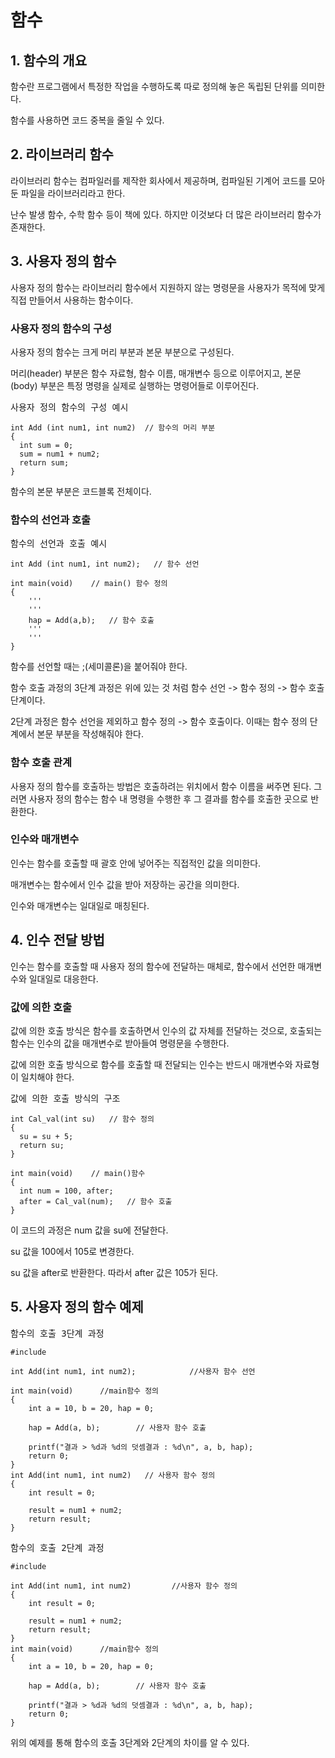 # 함수

## 1. 함수의 개요

함수란 프로그램에서 특정한 작업을 수행하도록 따로 정의해 놓은 독립된 단위를 의미한다.

함수를 사용하면 코드 중복을 줄일 수 있다.

## 2. 라이브러리 함수

라이브러리 함수는 컴파일러를 제작한 회사에서 제공하며, 컴파일된 기계어 코드를 모아둔 파일을 라이브러리라고 한다.

난수 발생 함수, 수학 함수 등이 책에 있다. 하지만 이것보다 더 많은 라이브러리 함수가 존재한다.

## 3. 사용자 정의 함수

사용자 정의 함수는 라이브러리 함수에서 지원하지 않는 명령문을 사용자가 목적에 맞게 직접 만들어서 사용하는 함수이다.

### 사용자 정의 함수의 구성
사용자 정의 함수는 크게 머리 부분과 본문 부분으로 구성된다.

머리(header) 부분은 함수 자료형, 함수 이름, 매개변수 등으로 이루어지고, 본문(body) 부분은 특정 명령을 실제로 실행하는 명령어들로 이루어진다.

<pre>사용자 정의 함수의 구성 예시
<code>
int Add (int num1, int num2)  // 함수의 머리 부분
{     
  int sum = 0;
  sum = num1 + num2;
  return sum;
}</code></pre>
함수의 본문 부분은 코드블록 전체이다.

### 함수의 선언과 호출

<pre>함수의 선언과 호출 예시
<code>
int Add (int num1, int num2);   // 함수 선언

int main(void)    // main() 함수 정의
{
    '''
    '''
    hap = Add(a,b);   // 함수 호출
    '''
    '''
}</code></pre>
함수를 선언할 때는 ;(세미콜론)을 붙어줘야 한다.

함수 호출 과정의 3단계 과정은 위에 있는 것 처럼 
함수 선언 -> 함수 정의 -> 함수 호출 단계이다.

2단계 과정은 함수 선언을 제외하고 함수 정의 -> 함수 호출이다.
이때는 함수 정의 단계에서 본문 부분을 작성해줘야 한다.

### 함수 호출 관계
사용자 정의 함수를 호출하는 방법은 호출하려는 위치에서 함수 이름을 써주면 된다. 그러면 사용자 정의 함수는 함수 내 명령을 수행한 후 그 결과를 함수를 호출한 곳으로 반환한다.

### 인수와 매개변수
인수는 함수를 호출할 때 괄호 안에 넣어주는 직접적인 값을 의미한다.

매개변수는 함수에서 인수 값을 받아 저장하는 공간을 의미한다.

인수와 매개변수는 일대일로 매칭된다.

## 4. 인수 전달 방법
인수는 함수를 호출할 때 사용자 정의 함수에 전달하는 매체로, 함수에서 선언한 매개변수와 일대일로 대응한다.

### 값에 의한 호출
값에 의한 호출 방식은 함수를 호출하면서 인수의 값 자체를 전달하는 것으로, 호출되는 함수는 인수의 값을 매개변수로 받아들여 명령문을 수행한다.

값에 의한 호출 방식으로 함수를 호출할 때 전달되는 인수는 반드시 매개변수와 자료형이 일치해야 한다.

<pre>값에 의한 호출 방식의 구조
<code>
int Cal_val(int su)   // 함수 정의
{
  su = su + 5;
  return su;
}

int main(void)    // main()함수
{
  int num = 100, after;
  after = Cal_val(num);   // 함수 호출  
}</code></pre>
이 코드의 과정은 num 값을 su에 전달한다.

su 값을 100에서 105로 변경한다.

su 값을 after로 반환한다.
따라서 after 값은 105가 된다.

## 5. 사용자 정의 함수 예제

<pre>함수의 호출 3단계 과정
<code>
#include<stdio.h>

int Add(int num1, int num2);			//사용자 함수 선언

int main(void)		//main함수 정의 
{
	int a = 10, b = 20, hap = 0;

	hap = Add(a, b);		// 사용자 함수 호출

	printf("결과 > %d과 %d의 덧셈결과 : %d\n", a, b, hap);
	return 0;
}
int Add(int num1, int num2)   // 사용자 함수 정의
{
	int result = 0;

	result = num1 + num2;
	return result;
}</code></pre>

<pre>함수의 호출 2단계 과정
<code>
#include<stdio.h>

int Add(int num1, int num2)			//사용자 함수 정의
{
	int result = 0;

	result = num1 + num2;
	return result;
}
int main(void)		//main함수 정의 
{
	int a = 10, b = 20, hap = 0;

	hap = Add(a, b);		// 사용자 함수 호출

	printf("결과 > %d과 %d의 덧셈결과 : %d\n", a, b, hap);
	return 0;
}</code></pre>

위의 예제를 통해 함수의 호출 3단계와 2단계의 차이를 알 수 있다.


